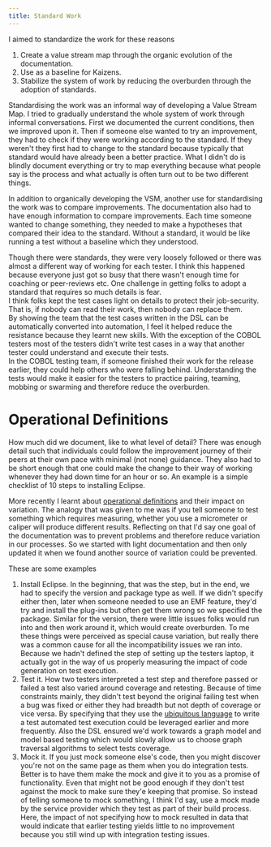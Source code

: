 ```yaml
---
title: Standard Work
---
```


I aimed to standardize the work for these reasons
1. Create a value stream map through the organic evolution of the documentation.
2. Use as a baseline for Kaizens.
3. Stabilize the system of work by reducing the overburden through the adoption of standards.

Standardising the work was an informal way of developing a Value Stream Map. 
I tried to gradually understand the whole system of work through informal conversations. 
First we documented the current conditions, then we improved upon it.
Then if someone else wanted to try an improvement, they had to check if they were working according to the standard.
If they weren't they first had to change to the standard because typically that standard would have already been a better practice.
What I didn't do is blindly document everything or try to map everything because what people say is the process and what actually is often turn out to be two different things.

In addition to organically developing the VSM, another use for standardising the work was to compare improvements. 
The documentation also had to have enough information to compare improvements.
Each time someone wanted to change something, they needed to make a hypotheses that compared their idea to the standard. 
Without a standard, it would be like running a test without a baseline which they understood.

Though there were standards, they were very loosely followed or there was almost a different way of working for each tester. 
I think this happened because everyone just got so busy that there wasn't enough time for coaching or peer-reviews etc.
One challenge in getting folks to adopt a standard that requires so much details is fear.  
I think folks kept the test cases light on details to protect their job-security.  
That is, if nobody can read their work, then nobody can replace them.  
By showing the team that the test cases written in the DSL can be automatically converted into automation, I feel it helped reduce the resistance because they learnt new skills.
With the exception of the COBOL testers most of the testers didn't write test cases in a way that another tester could understand and execute their tests.  
In the COBOL testing team, if someone finished their work for the release earlier, they could help others who were falling behind.
Understanding the tests would make it easier for the testers to practice pairing, teaming, mobbing or swarming and therefore reduce the overburden.

# Operational Definitions

How much did we document, like to what level of detail?
There was enough detail such that individuals could follow the improvement journey of their peers at their own pace with minimal (not none) guidance. 
They also had to be short enough that one could make the change to their way of working whenever they had down time for an hour or so.
An example is a simple checklist of 10 steps to installing Eclipse. 

More recently I learnt about [operational definitions][1] and their impact on variation. 
The analogy that was given to me was if you tell someone to test something which requires measuring, whether you use a micrometer or caliper will produce different results.
Reflecting on that I'd say one goal of the documentation was to prevent problems and therefore reduce variation in our processes.
So we started with light documentation and then only updated it when we found another source of variation could be prevented.

These are some examples
1. Install Eclipse. In the beginning, that was the step, but in the end, we had to specify the version and package type as well. If we didn't specify either then, later when someone needed to use an EMF feature, they'd try and install the plug-ins but often get them wrong so we specified the package. Similar for the version, there were little issues folks would run into and then work around it, which would create overburden. To me these things were perceived as special cause variation, but really there was a common cause for all the incompatibility issues we ran into. Because we hadn't defined the step of setting up the testers laptop, it actually got in the way of us properly measuring the impact of code generation on test execution.
2. Test it. How two testers interpreted a test step and therefore passed or failed a test also varied around coverage and retesting. Because of time constraints mainly, they didn't test beyond the original failing test when a bug was fixed or either they had breadth but not depth of coverage or vice versa. By specifying that they use the [ubiquitous language](/demingdriventesting/about) to write a test automated test execution could be leveraged earlier and more frequently. Also the DSL ensured we'd work towards a graph model and model based testing which would slowly allow us to choose graph traversal algorithms to select tests coverage.
3. Mock it. If you just mock someone else's code, then you might discover you're not on the same page as them when you do integration tests. 
Better is to have them make the mock and give it to you as a promise of functionality.
Even that might not be good enough if they don't test against the mock to make sure they'e keeping that promise.
So instead of telling someone to mock something, I think I'd say, use a mock made by the service provider which they test as part of their build process.
Here, the impact of not specifying how to mock resulted in data that would indicate that earlier testing yields little to no improvement because you still wind up with integration testing issues.

[1]: https://deming.org/data-is-important-and-you-must-confirm-what-the-data-actually-says/



